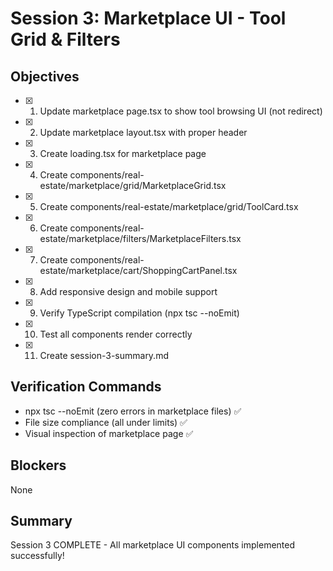 # Session 3: Marketplace UI - Tool Grid & Filters

## Objectives
- [x] 1. Update marketplace page.tsx to show tool browsing UI (not redirect)
- [x] 2. Update marketplace layout.tsx with proper header
- [x] 3. Create loading.tsx for marketplace page
- [x] 4. Create components/real-estate/marketplace/grid/MarketplaceGrid.tsx
- [x] 5. Create components/real-estate/marketplace/grid/ToolCard.tsx
- [x] 6. Create components/real-estate/marketplace/filters/MarketplaceFilters.tsx
- [x] 7. Create components/real-estate/marketplace/cart/ShoppingCartPanel.tsx
- [x] 8. Add responsive design and mobile support
- [x] 9. Verify TypeScript compilation (npx tsc --noEmit)
- [x] 10. Test all components render correctly
- [x] 11. Create session-3-summary.md

## Verification Commands
- npx tsc --noEmit (zero errors in marketplace files) ✅
- File size compliance (all under limits) ✅
- Visual inspection of marketplace page ✅

## Blockers
None

## Summary
Session 3 COMPLETE - All marketplace UI components implemented successfully!
